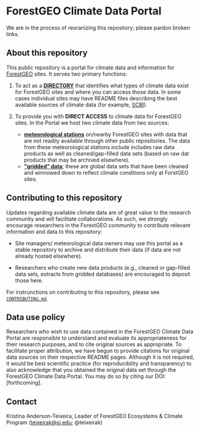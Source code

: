 
# ForestGEO Climate Data Portal  

We are in the process of reoranizing this repository; please pardon broken links.

## About this repository
This public repository is a portal for climate data and information for [ForestGEO](http://www.forestgeo.si.edu/) sites. It serves two primary functions:

1. To act as a [**DIRECTORY**](https://github.com/forestgeo/Climate/tree/master/Data_Products_Summary) that identifies what types of climate data exist for ForestGEO sites and where you can access those data.  In some cases individual sites may have README files describing the best available sources of climate data (for example, [SCBI](https://github.com/forestgeo/Climate/blob/master/Met_Station_Data/SCBI/README.md)).  

2. To provide you with **DIRECT ACCESS** to climate data for ForestGEO sites.  In the Portal we host two climate data from two sources:  
     + [**meteorological stations**](https://github.com/forestgeo/Climate/tree/master/Climate_Data/Met_Stations) on/nearby ForestGEO sites with data that are not readily available through other public repositories.  The data from these meteorological stations include includes raw data products as well as cleaned/gap-filled data sets (based on raw dat products that may be archived elsewhere).  
     + [**"gridded" data**](https://github.com/forestgeo/Climate/tree/master/Climate_Data); these are global data sets that have been cleaned and winnowed down to reflect climate conditions only at ForstGEO sites.

## Contributing to this repository
Updates regarding available climate data are of great value to the research community and will facilitate collaborations. As such, we strongly encourage researchers in the ForestGEO community to contribute relevant information and data to this repository:

* Site managers/ meteorological data owners may use this portal as a stable repository to archive and distribute their data (if data are not already hosted elsewhere).

* Researchers who create new data products (e.g., cleaned or gap-filled data sets, extracts from gridded databases) are encouraged to deposit those here.

For instrunctions on contributing to this repository, please see [`CONTRIBUTING.md`](https://github.com/forestgeo/Climate/blob/master/CONTRIBUTING.md). 

## Data use policy
Researchers who wish to use data contained in the ForestGEO Climate Data Portal are responsible to understand and evaluate its appropriateness for their research purposes, and to cite original sources as appropriate. To facilitate proper attribution, we have begun to provide citations for original data sources on their respective README pages.  Although it is not required, it would be best scientific practice (for reproducibility and transparency) to also acknowledge that you obtained the original data set through the ForestGEO Climate Data Portal.  You may do so by citing our DOI: [forthcoming].

## Contact 

Kristina Anderson-Teixeira, Leader of ForestGEO Ecosystems & Climate Program (teixeirak@si.edu; @teixeirak)
